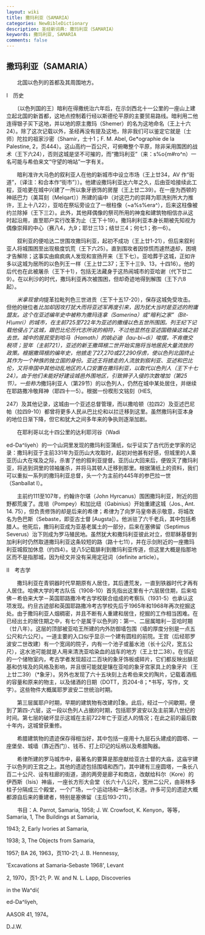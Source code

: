 ```yaml
---
layout: wiki
title: 撒玛利亚（SAMARIA）
categories: NewBibleDictionary
description: 圣经新词典: 撒玛利亚（SAMARIA）
keywords: 撒玛利亚, SAMARIA
comments: false
---
```


## 撒玛利亚（SAMARIA）

　　北国以色列的首都及其周围地方。

Ⅰ　历史

　　〔以色列国的王〕暗利在得撒统治六年后，在示剑西北十一公里的一座山上建立起北国的新首都，这地点控制着行经以斯德伦平原的主要贸易路线。暗利用二他连得银子买下这地，并以地的原主撒玛（Shemer）的名为这地命名（王上十六24）。除了这次记载以外，圣经再没有提及这地，除非我们可以鉴定它就是〔士师〕陀拉的祖家沙密（Shamir，士十1；F. M. Abel, Ge*ographie de la Palestine, 2，页444）。这山高约一百公尺，可俯瞰整个平原，除非采用围困的战术（王下六24），否则这城是坚不可摧的，而“撒玛利亚”（来：s%o{m#ro^n）一名可能与希伯来文“守望的哨站”一字有关。

　　暗利准许大马色的叙利亚人在他的新城市中设立市场（王上廿34，AV 作“街道”，〔译注：和合本作“街市”〕）。他建设撒玛利亚达六年之久，后由亚哈接续此工程，亚哈更在城中兴建了一所以象牙嵌饰的房屋（王上廿二39）。在一座为西顿的神祇巴力（美耳刻〔Melqart〕）所建的庙中（对这巴力的崇拜为耶洗别所大力推许，王上十八22），亚哈在祭坛旁设立了一根柱像（~a%s%era^），后来这柱像被约兰除掉（王下三2）。此外，其他拜偶像的祭司所用的神龛和建筑物相信亦从这时起沿用，直至耶户实行改革为止（王下十19）。撒玛利利亚本身长期被先知视为偶像崇拜的中心（赛八4，九9；耶廿三13；结廿三4；何七1；弥一6）。

　　叙利亚的便哈达二世围攻撒玛利亚，起初不成功（王上廿1-21），但后来叙利亚人将城围困至出现极度饥荒（王下六25）。直到围攻者因惊慌而遽然退却，困境才告解除；这事实由痲疯病人发现和宣扬开来（王下七）。亚哈葬于这城，正如许多以这城为居所的以色列王一样（王上廿二37；王下十三9、13，十四16）。他的后代也在此被屠杀（王下十1），包括无法藏身于这热闹城市的亚哈谢（代下廿二9）。在以利沙的时代，撒玛利亚再次被围困，但却奇迹地得到解围（王下六8起）。

　　*米拿现曾向*提革拉毗列色三世进贡（王下十五17-20），保存这城免受攻击。但他的继位者*比加却因攻打犹大而将亚述军再度引来，因为犹大当时是亚述的附庸盟友。这个在亚述编年史中被称为撒玛连拿（Samerina）或“暗利之家”（Bit-H\umri）的城市，在主前725至722年为亚述的撒缦以色五世所围困。列王纪下记载他侵占了这城，跟巴比伦历代志所说的相符，不过他显然在亚述国稳操这城之前去世。城中的居民受到哈马（Hamath）的姚必迪（Iau-bi~di）唆摆，不肯缴交税项；翌年（主前721），亚述的新王撒珥根二世开始实施将当地居民大量流放的政策。根据撒珥根的编年史，他掳走了27,270或27,290俘虏，使以色列北国终止其作为一个种族的独立国的身份。亚述王将掳走的人流放到叙利亚、亚述和巴比伦，又将帝国中其他动乱地区的人口安置在撒玛利亚，以取代以色列人（王下十七24）。由于他们未能好好建设城邑外围地区，引致狮子入侵的次数增加（第25节）。一些称为*撒玛利亚人（第29节）的以色列人，仍然在城中某处居住，并继续在耶路撒冷敬拜神（耶四十一5）。根据一份楔形文铭刻（HES,

247）及其他记录，这城由一个亚述总督管理，而以撒哈顿（拉四2）及亚述巴尼帕（拉四9-10）都曾将更多人民从巴比伦和以拦迁移到这里。虽然撒玛利亚本身的地位日渐下降，但它和犹大之间多年来的争执则逐渐加剧。

　　在耶利哥以北十四公里的达利耶河谷（Wadi

ed-Da^liyeh）的一个山洞里发现的撒玛利亚蒲纸，似乎证实了古代历史学家的记录：撒玛利亚于主前331年为亚历山大攻取时，起初对他甚有好感，但城里的人乘亚历山大在埃及之际，杀害了他的叙利亚提督。亚历山大回来后，便毁灭了撒玛利亚，将逃到洞里的领袖屠杀，并将马其顿人迁移到那里。根据蒲纸上的资料，我们可以重拟一系列的撒玛利亚总督，头一个为主前约445年的参巴拉一世（Sanballat I）。

　　主前约111至107年，约翰许尔堪（John Hyrcanus）围困撒玛利亚，附近的田野都荒废了。庞培（Pompey）和加比纽（Gabinius）开始重建这城（Jos., Ant. 14. 75），但负责修饰的却是后来的希律；希律为了向罗马皇帝表示敬意，将城改名为色巴斯（Sebaste，即亚古士督 [Augsta]）。他派驻了六千老兵，其中包括希腊人。他死后，撒玛利亚成为亚基老属土的一部分，后来在塞佛留（Septimus Severus）治下则成为罗马殖民地。虽然犹大和撒玛利亚彼此对立，但耶稣基督到加利利时仍然取道撒玛利亚这条较短的路（路十七11），并在示剑附近的一座撒玛利亚城叙加休息（约四4）。徒八5记载腓利到撒玛利亚传道，但这里大概是指那地区而不是指那城，因为经文并没有采用定冠词（definite article）。

Ⅱ　考古学

　　撒玛利亚在青铜器时代早期原有人居住，其后遭荒发，一直到铁器时代才再有人居住。哈佛大学的考古队伍（1908-10）首先指出这里有十六层居住期，后来哈佛－希伯来大学－英国耶路撒冷考古学校联合组成的考察队（1931-5）也承认这项发现。约旦古迹部和英国耶路撒冷考古学校先后于1965年和1968年再次挖掘这处。由于撒玛利亚人烟稠密，并且不断有人重建和居住，挖掘的工作相当困难。在已经出土的居住期之中，有七个是属于以色列的：第一、二层属暗利－亚哈时期（廿八年）。这层的顶部被亚哈王所建的内外防御墙包围（墙的厚度分别是一点五公尺和六公尺）。一道主要的入口似乎显示一个建有圆柱的前院。王宫（后经耶罗波安二世改建）有一个宽阔的院子，内有一个池子或蓄水池（长十公尺，宽五公尺），这水池可能就是人用来清洗亚哈染血的战车的地方（王上廿二38）。在邻近的一个储物室内，考古学者发现超过二百块的象牙饰板或碎片，它们都反映出腓尼基和仿埃及的风格及影响，并且很可能就是镶在亚哈的象牙宫家具上的象牙片（王上廿二39）（*象牙）。另外也发现了六十五块刻上古希伯来文的陶片，记载着酒瓶的容量和原来的物主，以及储酒的日期（DOTT，页204-8；*书写，写作，文字）。这些物件大概属耶罗波安二世统治时期。

　　第三层属耶户时期，早期的建筑物有改建的象。此后，经过一个间歇期，便到了第四-六层，这一段以色列人占据的时期，包括耶罗波安以及主前第八世纪的时间。第七层的破坏显示这城在主前722年亡于亚述人的情况；在此之前的最后数十年内，这城曾获重修。

　　希腊建筑物的遗迹保存得相当好，其中包括一座用十九层石头建成的圆塔、一座堡垒、城墙（靠近西门）、钱币、打上印记的坛柄以及希腊陶器。

　　希律所建的罗马城市中，最著名的要算是那座献给亚古士督的大庙，这庙宇建于以色列的王宫之上。其他的遗迹包括围墙和西门，其中建有三座圆塔，一条长八百二十公尺、设有柱廊的街道，道的两旁是廊子和商店，改献给科尔（Kore）的伊西斯（Isis）神庙，一座长方形大会堂（长六十八公尺，宽卅二公尺，由哥林多柱子分隔成三个殿堂，一个广场，一个运动场和一条引水道。许多可见的遗迹大概都源自后来的重建者，特别是塞佛留（主后193-211）。

　　书目：A. Parrot, Samaria, 1958; J. W. Crowfoot, K. Kenyon，等等，Samaria, 1, The Buildings at Samaria,

1943; 2, Early Ivories at Samaria,

1938; 3, The Objects from Samaria,

1957; BA 26, 1963，页110-21; J. B. Hennessy,

'Excavations at Samaria-Sebaste 1968', Levant

2, 1970，页1-21; P. W. and N. L. Lapp, Discoveries

in the Wa^di{

ed-Da^liyeh,

AASOR 41, 1974。

D.J.W.








